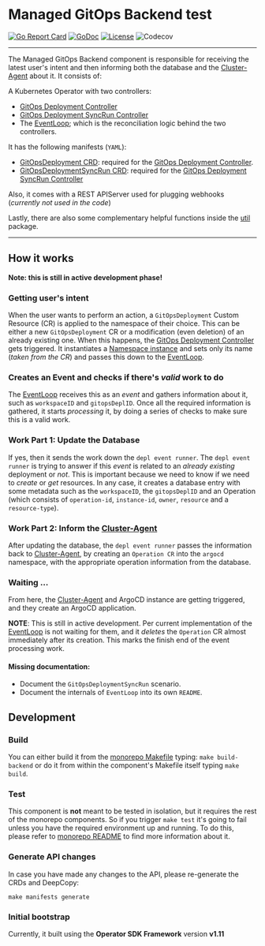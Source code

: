 
# Managed GitOps Backend test

[![Go Report Card](https://goreportcard.com/badge/github.com/redhat-appstudio/managed-gitops/backend)](https://goreportcard.com/report/github.com/redhat-appstudio/managed-gitops/backend)
[![GoDoc](https://godoc.org/github.com/redhat-appstudio/managed-gitops/backend?status.svg)](https://pkg.go.dev/mod/github.com/redhat-appstudio/managed-gitops/backend)
[![License](https://img.shields.io/:license-apache-blue.svg)](http://www.apache.org/licenses/LICENSE-2.0.html)
![Codecov](https://img.shields.io/codecov/c/github/redhat-appstudio/managed-gitops/tree/main/backend)

----

The Managed GitOps Backend component is responsible for receiving the latest user's intent and then informing both the database and the [Cluster-Agent] about it.
It consists of:

A Kubernetes Operator with two controllers:

* [GitOps Deployment Controller]
* [GitOps Deployment SyncRun Controller]
* The [EventLoop]; which is the reconciliation logic behind the two controllers.

It has the following manifests (`YAML`):

* [GitOpsDeployment CRD]: required for the [GitOps Deployment Controller].
* [GitOpsDeploymentSyncRun CRD]: required for the [GitOps Deployment SyncRun Controller]

Also, it comes with a REST APIServer used for plugging webhooks (_currently not used in the code_)

Lastly, there are also some complementary helpful functions inside the [util] package.

----

## How it works

**Note: this is still in active development phase!**

### Getting user's intent

When the user wants to perform an action, a `GitOpsDeployment` Custom Resource (CR) is applied to the namespace of their choice.
This can be either a new `GitOpsDeployment` CR or a modification (even deletion) of an already existing one.
When this happens, the [GitOps Deployment Controller] gets triggered.
It instantiates a [Namespace instance] and sets only its name (_taken from the CR_) and passes this down to the [EventLoop].

### Creates an Event and checks if there's _valid_ work to do

The [EventLoop] receives this as an _event_ and gathers information about it, such as `workspaceID` and `gitopsDeplID`.
Once all the required information is gathered, it starts _processing_ it, by doing a series of checks to make sure this is a valid work.

### Work Part 1: Update the Database

If yes, then it sends the work down the `depl event runner`.
The `depl event runner` is trying to answer if this _event_ is related to an _already existing_ deployment or _not_.
This is important because we need to know if we need to _create_ or _get_ resources.
In any case, it creates a database entry with some metadata such as the `workspaceID`, the `gitopsDeplID` and an Operation (which consists of `operation-id`, `instance-id`, `owner`, `resource` and a `resource-type`).

### Work Part 2: Inform the [Cluster-Agent]

After updating the database, the `depl event runner` passes the information back to [Cluster-Agent], by creating an `Operation CR` into the `argocd` namespace, with the appropriate operation information from the database.

### Waiting ...

From here, the [Cluster-Agent] and ArgoCD instance are getting triggered, and they create an ArgoCD application.

**NOTE**: This is still in active development. Per current implementation of the [EventLoop] is not waiting for them, and it _deletes_ the `Operation` CR almost immediately after its creation.
This marks the finish end of the event processing work.

#### Missing documentation:

* Document the `GitOpsDeploymentSyncRun` scenario.
* Document the internals of `EventLoop` into its own `README`.

## Development

### Build

You can either build it from the [monorepo Makefile] typing: `make build-backend` or do it from within the component's Makefile itself typing `make build`.

### Test

This component is **not** meant to be tested in isolation, but it requires the rest of the monorepo components.
So if you trigger `make test` it's going to fail unless you have the required environment up and running.
To do this, please refer to [monorepo README] to find more information about it.

### Generate API changes

In case you have made any changes to the API, please re-generate the CRDs and DeepCopy:

```shell
make manifests generate
```

### Initial bootstrap

Currently, it built using the **Operator SDK Framework** version **v1.11**

[GitOps Deployment Controller]: https://github.com/redhat-appstudio/managed-gitops/blob/main/backend/controllers/managed-gitops/gitopsdeployment_controller.go
[GitOps Deployment SyncRun Controller]: https://github.com/redhat-appstudio/managed-gitops/blob/main/backend/controllers/managed-gitops/gitopsdeploymentsyncrun_controller.go
[EventLoop]: https://github.com/redhat-appstudio/managed-gitops/tree/main/backend/eventloop
[Namespace instance]: https://kubernetes.io/docs/reference/generated/kubernetes-api/v1.19/#namespace-v1-core
[Cluster-Agent]: https://github.com/redhat-appstudio/managed-gitops/tree/main/cluster-agent
[monorepo Makefile]: https://github.com/redhat-appstudio/managed-gitops/blob/main/Makefile
[monorepo README]: https://github.com/redhat-appstudio/managed-gitops/blob/main/README.md
[routes]: https://github.com/redhat-appstudio/managed-gitops/tree/main/backend/routes
[GitOpsDeployment CRD]: https://github.com/redhat-appstudio/managed-gitops/blob/main/backend/config/crd/bases/managed-gitops.redhat.com_gitopsdeployments.yaml
[GitOpsDeploymentSyncRun CRD]: https://github.com/redhat-appstudio/managed-gitops/blob/main/backend/config/crd/bases/managed-gitops.redhat.com_gitopsdeploymentsyncruns.yaml
[util]: https://github.com/redhat-appstudio/managed-gitops/tree/main/backend/util
